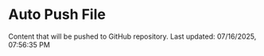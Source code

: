 # Auto Push File

Content that will be pushed to GitHub repository.
Last updated: 07/16/2025, 07:56:35 PM